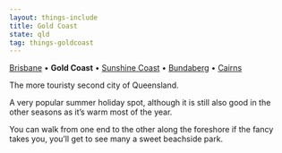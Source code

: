 ```yaml
---
layout: things-include
title: Gold Coast
state: qld
tag: things-goldcoast
---
```

[Brisbane](brisbane) • **Gold Coast** • [Sunshine Coast](sunshine-coast) • [Bundaberg](bundaberg) • [Cairns](cairns)

The more touristy second city of Queensland. 

A very popular summer holiday spot, although it is still also good in the other seasons as it’s warm most of the year.

You can walk from one end to the other along the foreshore if the fancy takes you, you’ll get to see many a sweet beachside park.
